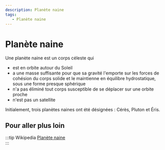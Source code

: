 ```yaml
---
description: Planète naine
tags:
   - Planète naine
---
```


# Planète naine

Une planète naine est un corps céleste qui 
- est en orbite autour du Soleil
- a une masse suffisante pour que sa gravité l'emporte sur les forces de cohésion du corps solide et le maintienne en équilibre hydrostatique, sous une forme presque sphérique
- n'a pas éliminé tout corps susceptible de se déplacer sur une orbite proche
- n'est pas un satellite 

Initialement, trois planètes naines ont été désignées : Cérès, Pluton et Éris.

## Pour aller plus loin

:::tip Wikipedia
[Planète naine](https://fr.wikipedia.org/wiki/Planète_naine)  
:::


